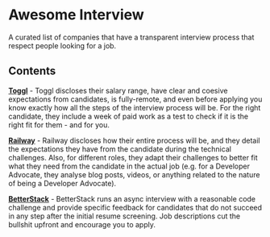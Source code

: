 # Awesome Interview
A curated list of companies that have a transparent interview process that respect people looking for a job.

## Contents
**[Toggl](https://toggl.com/jobs/#jobs)** - Toggl discloses their salary range, have clear and coesive expectations from candidates, is fully-remote, and even before applying you know exactly how all the steps of the interview process will be. For the right candidate, they include a week of paid work as a test to check if it is the right fit for them - and for you.

**[Railway](https://railway.app/careers)** - Railway discloses how their entire process will be, and they detail the expectations they have from the candidate during the technical challenges. Also, for different roles, they adapt their challenges to better fit what they need from the candidate in the actual job (e.g. for a Developer Advocate, they analyse blog posts, videos, or anything related to the nature of being a Developer Advocate).

**[BetterStack](https://betterstack.com/careers/engineering)** - BetterStack runs an async interview with a reasonable code challenge and provide specific feedback for candidates that do not succeed in any step after the initial resume screening. Job descriptions cut the bullshit upfront and encourage you to apply.
